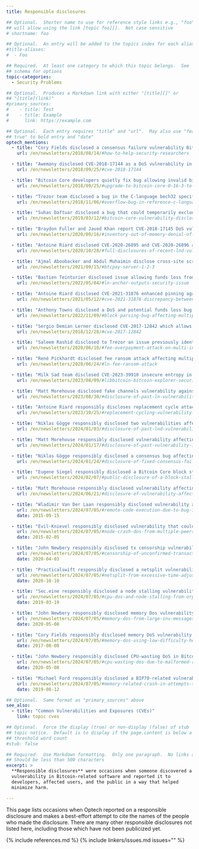 ```yaml
---
title: Responsible disclosures

## Optional.  Shorter name to use for reference style links e.g., "foo"
## will allow using the link [topic foo][].  Not case sensitive
# shortname: foo

## Optional.  An entry will be added to the topics index for each alias
#title-aliases:
#  - Foo

## Required.  At least one category to which this topic belongs.  See
## schema for options
topic-categories:
  - Security Problems

## Optional.  Produces a Markdown link with either "[title][]" or
## "[title](link)"
#primary_sources:
#    - title: Test
#    - title: Example
#      link: https://example.com

## Optional.  Each entry requires "title" and "url".  May also use "feature:
## true" to bold entry and "date"
optech_mentions:
  - title: "Cory Fields disclosed a consensus failure vulnerability Bitcoin ABC (Bitcoin Cash)"
    url: /en/newsletters/2018/08/14/#how-to-help-security-researchers

  - title: "Awemany disclosed CVE-2018-17144 as a DoS vulnerability in Bitcoin Core"
    url: /en/newsletters/2018/09/25/#cve-2018-17144

  - title: "Bitcoin Core developers quietly fix bug allowing invalid bitcoins after DoS report from Awemany"
    url: /en/newsletters/2018/09/25/#upgrade-to-bitcoin-core-0-16-3-to-fix-cve-2018-17144

  - title: "Trezor team disclosed a bug in the C-language bech32 specification affecting multiple wallets"
    url: /en/newsletters/2018/11/06/#overflow-bug-in-reference-c-language-bech32-implementation

  - title: "Suhas Daftuar disclosed a bug that could temporarily exclude a Bitcoin Core node from consensus"
    url: /en/newsletters/2019/03/12/#bitcoin-core-vulnerability-disclosure

  - title: "Braydon Fuller and Javed Khan report CVE-2018-17145 DoS vulnerability to devs of full nodes"
    url: /en/newsletters/2020/09/16/#inventory-out-of-memory-denial-of-service-attack-invdos

  - title: "Antoine Riard disclosed CVE-2020-26895 and CVE-2020-26896 allowing funds theft from LND"
    url: /en/newsletters/2020/10/28/#full-disclosures-of-recent-lnd-vulnerabilities

  - title: "Ajmal Aboobacker and Abdul Muhaimin disclose cross-site scripting vulnerabilities in BTCPay Server"
    url: /en/newsletters/2021/09/15/#btcpay-server-1-2-3

  - title: "Bastien Teinturier disclosed issue allowing funds loss from Core Lightning and LND"
    url: /en/newsletters/2022/05/04/#ln-anchor-outputs-security-issue

  - title: "Antoine Riard disclosed CVE-2021-31876 enhanced pinning against LN due to BIP125 discrepancy"
    url: /en/newsletters/2021/05/12/#cve-2021-31876-discrepancy-between-bip125-and-bitcoin-core-implementation

  - title: "Anthony Towns disclosed a DoS and potential funds loss bug in BTCD and LND"
    url: /en/newsletters/2022/11/09/#block-parsing-bug-affecting-multiple-software

  - title: "Sergio Demian Lerner disclosed CVE-2017-12842 which allows stealing from SPV wallets"
    url: /en/newsletters/2018/12/28/#cve-2017-12842

  - title: "Saleem Rashid disclosed to Trezor an issue previously identified by Greg Sanders"
    url: /en/newsletters/2020/06/10/#fee-overpayment-attack-on-multi-input-segwit-transactions

  - title: "René Pickhardt disclosed fee ransom attack affecting multiple LN implementations"
    url: /en/newsletters/2020/06/24/#ln-fee-ransom-attack

  - title: "Milk Sad team disclosed CVE-2023-39910 insecure entropy in Libbitcoin `bx` command"
    url: /en/newsletters/2023/08/09/#libbitcoin-bitcoin-explorer-security-disclosure

  - title: "Matt Morehouse disclosed fake channels vulnerability against four major LN node implementations"
    url: /en/newsletters/2023/08/30/#disclosure-of-past-ln-vulnerability-related-to-fake-funding

  - title: "Antoine Riard responsibly discloses replacement cycle attacks affecting all HTLC-using software"
    url: /en/newsletters/2023/10/25/#replacement-cycling-vulnerability-against-htlcs

  - title: "Niklas Gögge responsibly disclosed two vulnerabilities affecting LND"
    url: /en/newsletters/2024/01/03/#disclosure-of-past-lnd-vulnerabilities

  - title: "Matt Morehouse responsibly disclosed vulnerability affecting Core Lightning"
    url: /en/newsletters/2024/01/17/#disclosure-of-past-vulnerability-in-core-lightning

  - title: "Niklas Gögge responsibly disclosed a consensus bug affecting btcd"
    url: /en/newsletters/2024/01/24/#disclosure-of-fixed-consensus-failure-in-btcd

  - title: "Eugene Siegel responsibly disclosed a Bitcoin Core block stalling bug affecting LN"
    url: /en/newsletters/2024/02/07/#public-disclosure-of-a-block-stalling-bug-in-bitcoin-core-affecting-ln

  - title: "Matt Morehouse responsibly disclosed vulnerability affecting LND onion packet parsing"
    url: /en/newsletters/2024/06/21/#disclosure-of-vulnerability-affecting-old-versions-of-lnd

  - title: "Wladimir Van Der Laan responsibly disclosed vulnerability affecting miniupnpc, used by Bitcoin Core"
    url: /en/newsletters/2024/07/05/#remote-code-execution-due-to-bug-in-miniupnpc
    date: 2015-09-15

  - title: "Evil-Knievel responsibly disclosed vulnerability that could be used to crash Bitcoin Core"
    url: /en/newsletters/2024/07/05/#node-crash-dos-from-multiple-peers-with-large-messages
    date: 2015-02-05

  - title: "John Newbery responsibly disclosed tx censorship vulnerability co-discovered by Amiti Uttarwar"
    url: /en/newsletters/2024/07/05/#censorship-of-unconfirmed-transactions
    date: 2020-04-03

  - title: "Practicalswift responsibly disclosed a netsplit vulnerability in Bitcoin Core"
    url: /en/newsletters/2024/07/05/#netsplit-from-excessive-time-adjustment
    date: 2020-10-10

  - title: "Sec.eine responsibly disclosed a node stalling vulnerability in Bitcoin Core"
    url: /en/newsletters/2024/07/05/#cpu-dos-and-node-stalling-from-orphan-handling
    date: 2019-03-19

  - title: "John Newbery responsibly disclosed memory Dos vulnerability in Bitcoin Core"
    url: /en/newsletters/2024/07/05/#memory-dos-from-large-inv-messages
    date: 2020-05-08

  - title: "Cory Fields responsibly disclosed memory DoS vulnerability in Bitcoin Core"
    url: /en/newsletters/2024/07/05/#memory-dos-using-low-difficulty-headers
    date: 2017-08-08

  - title: "John Newbery responsibly disclosed CPU-wasting DoS in Bitcoin Core"
    url: /en/newsletters/2024/07/05/#cpu-wasting-dos-due-to-malformed-requests
    date: 2020-05-08

  - title: "Michael Ford responsibly disclosed a BIP70-related vulnerability in Bitcoin Core"
    url: /en/newsletters/2024/07/05/#memory-related-crash-in-attempts-to-parse-bip72-uris
    date: 2019-08-12

## Optional.  Same format as "primary_sources" above
see_also:
  - title: "Common Vulnerabilities and Exposures (CVEs)"
    link: topic cves

## Optional.  Force the display (true) or non-display (false) of stub
## topic notice.  Default is to display if the page.content is below a
## threshold word count
#stub: false

## Required.  Use Markdown formatting.  Only one paragraph.  No links allowed.
## Should be less than 500 characters
excerpt: >
  **Responsible disclosures** were occasions when someone discovered a
  vulnerability in Bitcoin-related software and reported it to
  developers, affected users, and the public in a way that helped
  minimize harm.

---
```

This page lists occasions when Optech reported on a responsible
disclosure and makes a best-effort attempt to cite the names of the
people who made the disclosure.  There are many other responsible
disclosures not listed here, including those which have not been
publicized yet.

{% include references.md %}
{% include linkers/issues.md issues="" %}
